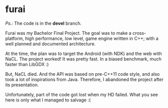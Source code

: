 furai
=====

*Ps.:* The code is in the **devel** branch.

Furai was my Bachelor Final Project. The goal was to make a cross-platform, high performance, low level, game engine written in C++; with a well planned and documented architecture.

At the time, the plan was to target the Android (with NDK) and the web with NaCL. The project worked! It was pretty fast. In a biased benchmark, much faster than LibGDX :)

But, NaCL died. And the API was based on pre-C++11 code style, and also took a lot of inspirations from Java.
Therefore, I abandoned the project after its presentation.

Unfortunately, part of the code got lost when my HD failed. What you see here is only what I managed to salvage :(
